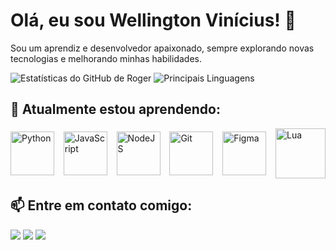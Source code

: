 # Olá, eu sou Wellington Vinícius! 👋

Sou um aprendiz e desenvolvedor apaixonado, sempre explorando novas tecnologias e melhorando minhas habilidades.

![Estatísticas do GitHub de Roger](https://github-profile-summary-cards.vercel.app/api/cards/profile-details?username=ViniDevMendes&theme=dark)
![Principais Linguagens](https://github-readme-stats.vercel.app/api/top-langs/?username=ViniDevMendes&layout=compact&langs_count=10&theme=dark&hide_border=true)

## 🌱 Atualmente estou aprendendo:

<div style="display: flex; justify-content: space-between; align-items: center; flex-wrap: wrap;">
  <img src="https://cdn.jsdelivr.net/gh/devicons/devicon@latest/icons/python/python-original-wordmark.svg" height="70" alt="Python">
  <img src="https://cdn.jsdelivr.net/gh/devicons/devicon@latest/icons/javascript/javascript-original.svg" height="70" alt="JavaScript">
  <img src="https://cdn.jsdelivr.net/gh/devicons/devicon/icons/nodejs/nodejs-original-wordmark.svg" height="70" alt="NodeJS">
  <img src="https://cdn.jsdelivr.net/gh/devicons/devicon/icons/git/git-original-wordmark.svg" height="70" alt="Git">
  <img src="https://cdn.jsdelivr.net/gh/devicons/devicon/icons/figma/figma-original.svg" height="70" alt="Figma">
  <img src="https://cdn.jsdelivr.net/gh/devicons/devicon@latest/icons/lua/lua-original.svg"
  height="80" alt="Lua">
</div>

## 📫 Entre em contato comigo:

<div>
  <a href="https://www.instagram.com/wv.mds/" target="_blank"><img src="https://img.shields.io/badge/-Instagram-%23E4405F?style=for-the-badge&logo=instagram&logoColor=white" target="_blank"></a>
  <a href="mailto:rogerdapalma@gmail.com"><img src="https://img.shields.io/badge/Gmail-D14836?style=for-the-badge&logo=gmail&logoColor=white"></a>
  <a href="https://www.linkedin.com/in/roger-palma-1b357225b/" target="_blank"><img src="https://img.shields.io/badge/-LinkedIn-%230077B5?style=for-the-badge&logo=linkedin&logoColor=white" target="_blank"></a> 
</div>

